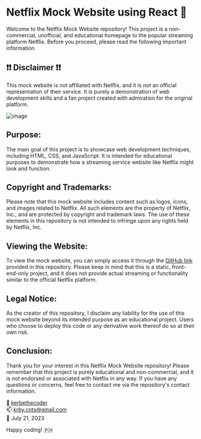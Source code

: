 # Netflix Mock Website using React 🧋
Welcome to the Netflix Mock Website repository! This project is a non-commercial, unofficial, and educational homepage to the popular streaming platform Netflix. Before you proceed, please read the following important information.

## ❗❗ Disclaimer ❗❗

This mock website is not affiliated with Netflix, and it is not an official representation of their service. It is purely a demonstration of web development skills and a fan project created with admiration for the original platform.

![image](https://github.com/kerbethecoder/netflix-react/assets/108440191/446bcf82-0803-428f-b9e5-ed853f21170c)

## Purpose:

The main goal of this project is to showcase web development techniques, including HTML, CSS, and JavaScript. It is intended for educational purposes to demonstrate how a streaming service website like Netflix might look and function.

## Copyright and Trademarks:

Please note that this mock website includes content such as logos, icons, and images related to Netflix. All such elements are the property of Netflix, Inc., and are protected by copyright and trademark laws. The use of these elements in this repository is not intended to infringe upon any rights held by Netflix, Inc.

## Viewing the Website:

To view the mock website, you can simply access it through the [GitHub link](https://mock-netflix-react.vercel.app/) provided in this repository. Please keep in mind that this is a static, front-end-only project, and it does not provide actual streaming or functionality similar to the official Netflix platform.

## Legal Notice:

As the creator of this repository, I disclaim any liability for the use of this mock website beyond its intended purpose as an educational project. Users who choose to deploy this code or any derivative work thereof do so at their own risk.

## Conclusion:

Thank you for your interest in this Netflix Mock Website repository! Please remember that this project is purely educational and non-commercial, and it is not endorsed or associated with Netflix in any way. If you have any questions or concerns, feel free to contact me via the repository's contact information.

🚀 [kerbethecoder](https://github.com/kerbethecoder)     
📫 krby.cnts@gmail.com    
📌 July 21, 2023     
 
Happy coding! :philippines:

